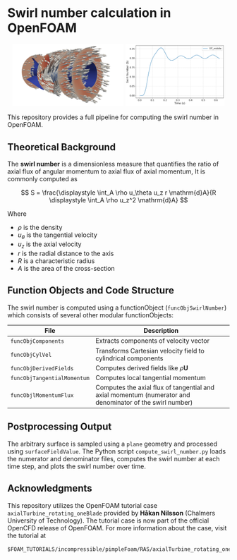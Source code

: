 # Swirl number calculation in OpenFOAM

<!-- ![Swirl number over time](docs/figures/swirl_number_plot.png)
![Swirl number over time](docs/figures/vectors.png) -->
<p align="center">
  <img src="docs/figures/vectors.png" alt="Velocity vectors" width="50%" />
  <img src="docs/figures/swirl_number_plot.png" alt="Swirl number over time" width="45%" />
</p>

This repository provides a full pipeline for computing the swirl number in OpenFOAM.

## Theoretical Background

The **swirl number** is a dimensionless measure that quantifies the ratio of axial flux of angular momentum to axial flux of axial momentum, It is commonly computed as

$$ S = \frac{\displaystyle \int_A \rho u_\theta u_z r \mathrm{d}A}{R \displaystyle \int_A \rho u_z^2 \mathrm{d}A} $$

Where
* $\rho$ is the density
* $u_\theta$ is the tangential velocity
* $u_z$ is the axial velocity
* $r$ is the radial distance to the axis
* $R$ is a characteristic radius
* $A$ is the area of the cross-section



## Function Objects and Code Structure

The swirl number is computed using a functionObject (`funcObjSwirlNumber`) which consists of several other modular functionObjects:

| File                        | Description                                                                                              |
| --------------------------- | -------------------------------------------------------------------------------------------------------- |
| `funcObjComponents`         | Extracts components of velocity vector                                                                   |
| `funcObjCylVel`             | Transforms Cartesian velocity field to cylindrical components                                            |
| `funcObjDerivedFields`      | Computes derived fields like $\rho \mathbf{U}$                                                           |
| `funcObjTangentialMomentum` | Computes local tangential momentum                                                                       |
| `funcObjlMomentumFlux`      | Computes the axial flux of tangential and axial momentum (numerator and denominator of the swirl number) |




## Postprocessing Output

The arbitrary surface is sampled using a `plane` geometry and processed using `surfaceFieldValue`. The Python script `compute_swirl_number.py` loads the numerator and denominator files, computes the swirl number at each time step, and plots the swirl number over time.



## Acknowledgments

This repository utilizes the OpenFOAM tutorial case `axialTurbine_rotating_oneBlade` provided by **Håkan Nilsson** (Chalmers University of Technology). The tutorial case is now part of the official OpenCFD release of OpenFOAM. For more information about the case, visit the tutorial at

```
$FOAM_TUTORIALS/incompressible/pimpleFoam/RAS/axialTurbine_rotating_oneBlade/
```
